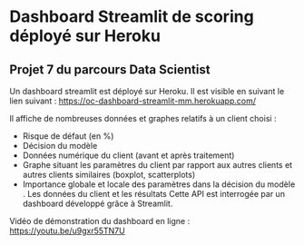 # Dashboard Streamlit de scoring déployé sur Heroku

## Projet 7 du parcours Data Scientist

Un dashboard streamlit est déployé sur Heroku.
Il est visible en suivant le lien suivant :
https://oc-dashboard-streamlit-mm.herokuapp.com/

Il affiche de nombreuses données et graphes relatifs à un client choisi :

- Risque de défaut (en %)
- Décision du modèle
- Données numérique du client (avant et après traitement)
- Graphe situant les paramètres du client par rapport aux autres clients et autres clients similaires (boxplot, scatterplots)
- Importance globale et locale des paramètres dans la décision du modèle
. Les données du client et les résultats  Cette API est interrogée par un dashboard développé grâce à Streamlit.

Vidéo de démonstration du dashboard en ligne :
https://youtu.be/u9gxr55TN7U
